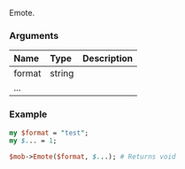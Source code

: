 Emote.
### Arguments
**Name**|**Type**|**Description**
:---|:---|:---
format|string|
...||

### Example

```perl
my $format = "test";
my $... = 1;

$mob->Emote($format, $...); # Returns void
```